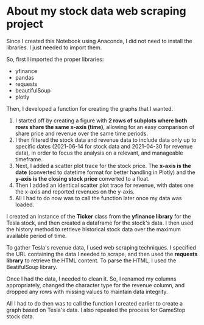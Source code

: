 # About my stock data web scraping project
Since I created this Notebook using Anaconda, I did not need to install the libraries.
I just needed to import them.

So, first I imported the proper libraries:
* yfinance
* pandas
* requests
* beautifulSoup
* plotly

Then, I developed a function for creating the graphs that I wanted. 

1) I started off by creating a figure with **2 rows of subplots where both rows share the same x-axis (time)**, allowing for an easy comparison of share price and revenue over the same time periods.
2) I then filtered the stock data and revenue data to include data only up to specific dates (2021-06-14 for stock data and 2021-04-30 for revenue data), in order to focus the analysis on a relevant, and manageable timeframe.
3) Next, I added a scatter plot trace for the stock price. The **x-axis is the date** (converted to datetime format for better handling in Plotly) and the **y-axis is the closing stock price** converted to a float.
4) Then I added an identical scatter plot trace for revenue, with dates one the x-axis and reported revenues on the y-axis.
5) All I had to do now was to call the function later once my data was loaded.

I created an instance of the **Ticker** class from the **yfinance library** for the Tesla stock, and then created a dataframe for the stock's data. I then used the history method to retrieve historical stock data over the maximum available period of time. 

To gather Tesla's revenue data, I used web scraping techniques. I specified the URL containing the data I needed to scrape, and then used the **requests library** to retrieve the HTML content. To parse the HTML, I used the BeatifulSoup library.

Once I had the data, I needed to clean it. So, I renamed my columns appropriately, changed the character type for the revenue column, and dropped any rows with missing values to maintain data integrity.

All I had to do then was to call the function I created earlier to create a graph based on Tesla's data.
I also repeated the process for GameStop stock data.
